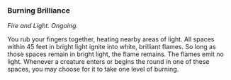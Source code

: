 ### Burning Brilliance
_Fire and Light. Ongoing._

You rub your fingers together, heating nearby areas of light. All spaces within 45 feet in bright light ignite into white, brilliant flames. So long as those spaces remain in bright light, the flame remains. The flames emit no light. Whenever a creature enters or begins the round in one of these spaces, you may choose for it to take one level of burning.
